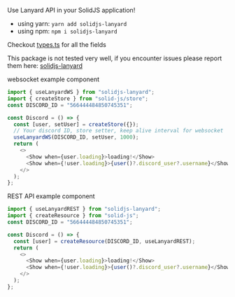 Use Lanyard API in your SolidJS application!

- using yarn: `yarn add solidjs-lanyard`
- using npm: `npm i solidjs-lanyard`

Checkout [types.ts](https://github.com/notseanray/solid-lanyard/blob/master/src/types.ts) for all the fields

This package is not tested very well, if you encounter issues please report them here: [solidjs-lanyard](https://github.com/notseanray/solid-lanyard)

websocket example component

```javascript
import { useLanyardWS } from "solidjs-lanyard";
import { createStore } from "solid-js/store";
const DISCORD_ID = "566444484850745351";

const Discord = () => {
  const [user, setUser] = createStore({});
  // Your discord ID, store setter, keep alive interval for websocket
  useLanyardWS(DISCORD_ID, setUser, 1000);
  return (
    <>
      <Show when={user.loading}>loading!</Show>
      <Show when={!user.loading}>{user()?.discord_user?.username}</Show>
    </>
  );
};
```

REST API example component

```javascript
import { useLanyardREST } from "solidjs-lanyard";
import { createResource } from "solid-js";
const DISCORD_ID = "566444484850745351";

const Discord = () => {
  const [user] = createResource(DISCORD_ID, useLanyardREST);
  return (
    <>
      <Show when={user.loading}>loading!</Show>
      <Show when={!user.loading}>{user()?.discord_user?.username}</Show>
    </>
  );
};
```
